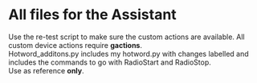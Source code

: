 # All files for the Assistant
Use the re-test script to make sure the custom actions are available.
All custom device actions require <b>gactions</b>.  
Hotword_additons.py includes my hotword.py with changes labelled and includes the commands to go with RadioStart and RadioStop.  
Use as reference <b>only</b>.

